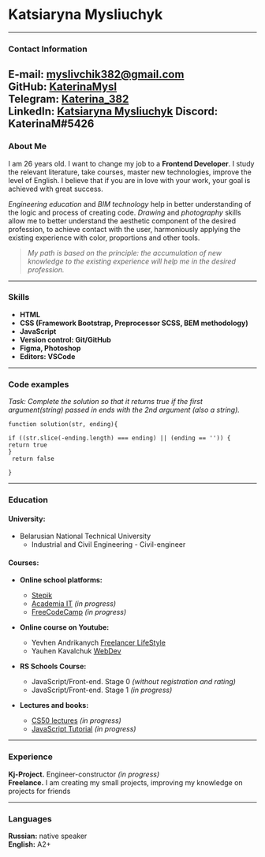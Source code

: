 # __Katsiaryna Mysliuchyk__

---

### __Contact Information__

__E-mail__: myslivchik382@gmail.com<br>
__GitHub__: [KaterinaMysl](https://github.com/KaterinaMysl)<br>
__Telegram__: [Katerina_382](https://t.me/Katerina_382)<br>
__LinkedIn__: [Katsiaryna Mysliuchyk](https://www.linkedin.com/in/katsiaryna-m-89393a248/)
__Discord__: KaterinaM#5426
---

### __About Me__

I am 26 years old. I want to change my job to a __Frontend Developer__. I study the relevant literature, take courses, master new technologies, improve the level of English. I believe that if you are in love with your work, your goal is achieved with great success.<br>

_Engineering education_ and _BIM technology_ help in better understanding of the logic and process of creating code. _Drawing_ and _photography_ skills allow me to better understand the aesthetic component of the desired profession, to achieve contact with the user, harmoniously applying the existing experience with color, proportions and other tools.<br>

>_My path is based on the principle: the accumulation of new knowledge to the existing experience will help me in the desired profession._

---

### __Skills__

* __HTML__
* __CSS (Framework Bootstrap, Preprocessor SCSS, BEM methodology)__
* __JavaScript__
* __Version control: Git/GitHub__
* __Figma, Photoshop__
* __Editors: VSCode__

---

### __Code examples__

_Task: Complete the solution so that it returns true if the first argument(string) passed in ends with the 2nd argument (also a string)._

```
function solution(str, ending){

if ((str.slice(-ending.length) === ending) || (ending == '')) {
return true
}  
 return false

}
```

---

### __Education__

#### __University:__ 

   * Belarusian National Technical University
	   * Industrial and Civil Engineering - Civil-engineer

#### __Courses:__

* __Online school platforms:__
    * [Stepik](https://stepik.org/catalog) 
    * [Academia IT](https://academiait.ru/) _(in progress)_ 
    * [FreeCodeCamp](https://www.freecodecamp.org/learn) _(in progress)_ 

* __Online course on Youtube:__ 
    * Yevhen Andrikanych [Freelancer LifeStyle](https://www.youtube.com/c/FreelancerLifeStyle?app=desktop) 
    * Yauhen Kavalchuk [WebDev ](https://www.youtube.com/@YauhenKavalchuk/featured) 

* __RS Schools Course:__ 
    * JavaScript/Front-end. Stage 0 _(without registration and rating)_ 
    * JavaScript/Front-end. Stage 1 _(in progress)_ 

* __Lectures and books:__ 
    * [CS50 lectures](https://www.youtube.com/playlist?list=PLawfWYMUziZqyUL5QDLVbe3j5BKWj42E5) _(in progress)_ 
    * [JavaScript Tutorial](https://learn.javascript.ru/) _(in progress)_ 

---

### __Experience__

__Kj-Project.__ Engineer-constructor _(in progress)_<br>
__Freelance.__ I am creating my small projects, improving my knowledge on projects for friends 

---

### __Languages__

 __Russian:__ native speaker<br>
 __English:__ A2+




